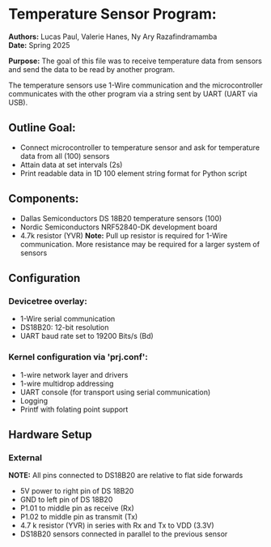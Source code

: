 # Temperature Sensor Program:
**Authors:** Lucas Paul, Valerie Hanes, Ny Ary Razafindramamba  
**Date:** Spring 2025


**Purpose:**
The goal of this file was to receive temperature data from sensors and send the data to be read by another program.

The temperature sensors use 1-Wire communication and the microcontroller communicates with the other program via a string sent by UART (UART via USB).

## Outline Goal:

* Connect microcontroller to temperature sensor and ask for temperature data from all (100) sensors
* Attain data at set intervals (2s)
* Print readable data in 1D 100 element string format for Python script


## Components:
* Dallas Semiconductors DS 18B20 temperature sensors (100)
* Nordic Semiconductors NRF52840-DK development board
* 4.7k resistor (YVR)
**Note:** Pull up resistor is required for 1-Wire communication. More resistance may be required for a larger system of sensors

## Configuration

### Devicetree overlay:
* 1-Wire serial communication
* DS18B20: 12-bit resolution
* UART baud rate set to 19200 Bits/s (Bd)

### Kernel configuration via 'prj.conf':
* 1-wire network layer and drivers
* 1-wire multidrop addressing
* UART console (for transport using serial communication)
* Logging
* Printf with folating point support

## Hardware Setup
### External  
**NOTE:** All pins connected to DS18B20 are relative to flat side forwards

* 5V power to right pin of DS 18B20
* GND to left pin of DS 18B20
* P1.01 to middle pin as receive (Rx)
* P1.02 to middle pin as transmit (Tx)
* 4.7 k resistor (YVR) in series with Rx and Tx to VDD (3.3V)
* DS18B20 sensors connected in parallel to the previous sensor
